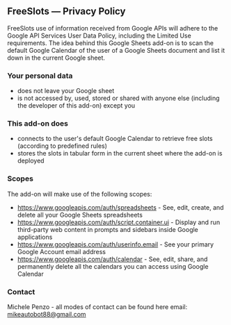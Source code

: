 ## FreeSlots — Privacy Policy
FreeSlots use of information received from Google APIs will adhere to the Google API Services User Data Policy, including the Limited Use requirements.
The idea behind this Google Sheets add-on is to scan the default Google Calendar of the user of a Google Sheets document and list it down in the current Google sheet.

### Your personal data
- does not leave your Google sheet
- is not accessed by, used, stored or shared with anyone else (including the developer of this add-on) except you

### This add-on does
- connects to the user's default Google Calendar to retrieve free slots (according to predefined rules)
- stores the slots in tabular form in the current sheet where the add-on is deployed

### Scopes
The add-on will make use of the following scopes:
- https://www.googleapis.com/auth/spreadsheets - See, edit, create, and delete all your Google Sheets spreadsheets
- https://www.googleapis.com/auth/script.container.ui - Display and run third-party web content in prompts and sidebars inside Google applications	
- https://www.googleapis.com/auth/userinfo.email - See your primary Google Account email address	
- https://www.googleapis.com/auth/calendar - See, edit, share, and permanently delete all the calendars you can access using Google Calendar	

### Contact
Michele Penzo - all modes of contact can be found here
email: [mikeautobot88@gmail.com](mailto:mikeautobot88@gmail.com)
